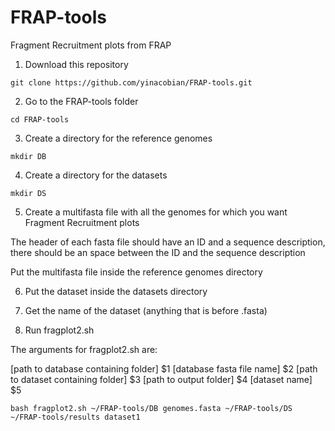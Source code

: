 # FRAP-tools
Fragment Recruitment plots from FRAP 

1. Download this repository

`git clone https://github.com/yinacobian/FRAP-tools.git`

2. Go to the FRAP-tools folder

`cd FRAP-tools`

3. Create a directory for the reference genomes

`mkdir DB`

4. Create a directory for the datasets

`mkdir DS`

5. Create a multifasta file with all the genomes for which you want Fragment Recruitment plots

  The header of each fasta file should have an ID and a sequence description, there should be an space between the ID and the sequence description
  
  Put the multifasta file inside the reference genomes directory
  
6. Put the dataset inside the datasets directory

7. Get the name of the dataset (anything that is before .fasta)

8. Run fragplot2.sh

The arguments for fragplot2.sh are: 

[path to database containing folder] $1
[database fasta file name] $2
[path to dataset containing folder] $3
[path to output folder] $4
[dataset name] $5

`bash fragplot2.sh ~/FRAP-tools/DB genomes.fasta ~/FRAP-tools/DS ~/FRAP-tools/results dataset1`
